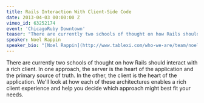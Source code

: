 ```yaml
---
title: Rails Interaction With Client-Side Code
date: 2013-04-03 00:00:00 Z
vimeo_id: 63252174
event: 'ChicagoRuby Downtown'
teaser: "There are currently two schools of thought on how Rails should interact with a rich client. Which one fits your needs?"
speaker: Noel Rappin
speaker_bio: "[Noel Rappin](http://www.tablexi.com/who-we-are/team/noel-rappin) is a Senior Developer and [Table XI](http://www.tablexi.com/)'s Agile Coach. Noel has more than a dozen years of professional development experience, with successful projects ranging from brand new startups to Fortune 500 clients. Noel has authored five technical books, including 'Rails Test Prescriptions' and 'Master Space and Time With JavaScript.' Before joining Table XI, Noel spent time running internal training at Groupon, was a Senior Consultant at Obtiva and Pathfinder, and has lead teams on a variety of web development projects. Want to know more about Noel? [Noel Rappin writes here](http://www.noelrappin.com/about/)."
---
```


There are currently two schools of thought on how Rails should interact with a rich client. In one approach, the server is the heart of the application and the primary source of truth. In the other, the client is the heart of the application. We'll look at how each of these architectures enables a rich client experience and help you decide which approach might best fit your needs.
